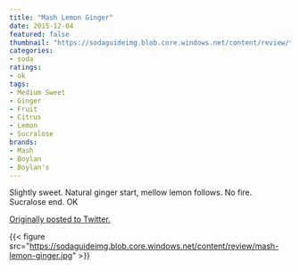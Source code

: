 ```yaml
---
title: "Mash Lemon Ginger"
date: 2015-12-04
featured: false
thumbnail: "https://sodaguideimg.blob.core.windows.net/content/review/thumbs/mash-lemon-ginger.jpg"
categories:
- soda
ratings:
- ok
tags:
- Medium Sweet
- Ginger
- Fruit
- Citrus
- Lemon
- Sucralose
brands:
- Mash
- Boylan
- Boylan's
---
```


Slightly sweet. Natural ginger start, mellow lemon follows. No fire. Sucralose end. OK

[Originally posted to Twitter.](https://twitter.com/Cavorter/status/672943298957340672)

{{< figure src="https://sodaguideimg.blob.core.windows.net/content/review/mash-lemon-ginger.jpg" >}}

